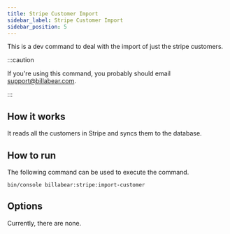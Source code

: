 ```yaml
---
title: Stripe Customer Import
sidebar_label: Stripe Customer Import
sidebar_position: 5
---
```

This is a dev command to deal with the import of just the stripe customers.

:::caution

If you're using this command, you probably should email support@billabear.com.

:::

## How it works

It reads all the customers in Stripe and syncs them to the database.

## How to run

The following command can be used to execute the command.

`bin/console billabear:stripe:import-customer`

## Options

Currently, there are none.